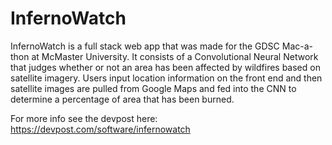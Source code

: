 # InfernoWatch

InfernoWatch is a full stack web app that was made for the GDSC Mac-a-thon at McMaster University. It consists of a Convolutional Neural Network that judges whether or not an area has been affected by wildfires based on satellite imagery. Users input location information on the front end and then satellite images are pulled from Google Maps and fed into the CNN to determine a percentage of area that has been burned.

For more info see the devpost here: https://devpost.com/software/infernowatch

